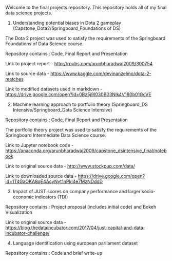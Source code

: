 Welcome to the final projects repository. This repository holds all of my final data science projects. 

1) Understanding potential biases in Dota 2 gameplay (Capstone_Dota2/Springboard_Foundations of DS)

The Dota 2 project was used to satisfy the requirements of the Springboard Foundations of Data Science course.

Repository contains : Code, Final Report and Presentation

Link to project report - http://rpubs.com/arunbharadwaj2009/300754

Link to source data - https://www.kaggle.com/devinanzelmo/dota-2-matches

Link to modified datasets used in markdown - https://drive.google.com/open?id=0Bz5j9I030B03Nlk4V180b01GcVE

2) Machine learning approach to portfolio theory (Springboard_DS Intensive/Springboard_Data Science Intensive)

Repository contains : Code, Final Report and Presentation

The portfolio theory project was used to satisfy the requirements of the Springboard Intermediate Data Science course.

Link to Jupyter notebook code - https://anaconda.org/arunbharadwaj2009/capstone_dsintensive_final/notebook

Link to original source data - http://www.stockpup.com/data/

Link to downloaded source data - https://drive.google.com/open?id=1T4GaOKA8qE4AcyNyt1nPkI4e7MzNDddD

3) Impact of JUST scores on company performance and larger socio-economic indicators (TDI)

Repository contains : Project proposal (includes initial code) and Bokeh Visualization

Link to original source data - https://blog.thedataincubator.com/2017/04/just-capital-and-data-incubator-challenge/

4) Language identification using european parliament dataset

Repository contains : Code and brief write-up
